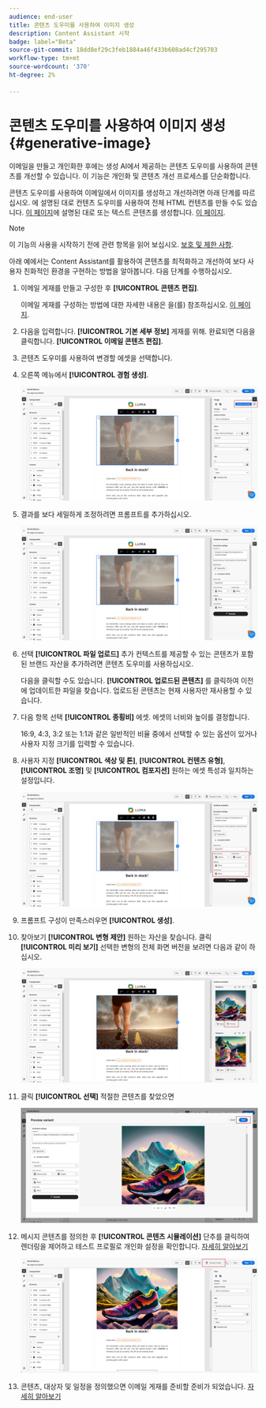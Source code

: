 ```yaml
---
audience: end-user
title: 콘텐츠 도우미를 사용하여 이미지 생성
description: Content Assistant 시작
badge: label="Beta"
source-git-commit: 18dd8ef29c3feb1884a46f433b608ad4cf295703
workflow-type: tm+mt
source-wordcount: '370'
ht-degree: 2%

---
```



# 콘텐츠 도우미를 사용하여 이미지 생성 {#generative-image}

이메일을 만들고 개인화한 후에는 생성 AI에서 제공하는 콘텐츠 도우미를 사용하여 콘텐츠를 개선할 수 있습니다. 이 기능은 개인화 및 콘텐츠 개선 프로세스를 단순화합니다.

콘텐츠 도우미를 사용하여 이메일에서 이미지를 생성하고 개선하려면 아래 단계를 따르십시오. 에 설명된 대로 컨텐츠 도우미를 사용하여 전체 HTML 컨텐츠를 만들 수도 있습니다. [이 페이지](generative-email.md)에 설명된 대로 또는 텍스트 콘텐츠를 생성합니다. [이 페이지](generative-content.md).

>[!NOTE]
>
>이 기능의 사용을 시작하기 전에 관련 항목을 읽어 보십시오. [보호 및 제한 사항](generative-gs.md#guardrails-and-limitations).

아래 예에서는 Content Assistant를 활용하여 콘텐츠를 최적화하고 개선하여 보다 사용자 친화적인 환경을 구현하는 방법을 알아봅니다. 다음 단계를 수행하십시오.

1. 이메일 게재를 만들고 구성한 후 **[!UICONTROL 콘텐츠 편집]**.

   이메일 게재를 구성하는 방법에 대한 자세한 내용은 을(를) 참조하십시오. [이 페이지](../content/create-email-content.md).

1. 다음을 입력합니다. **[!UICONTROL 기본 세부 정보]** 게재를 위해. 완료되면 다음을 클릭합니다. **[!UICONTROL 이메일 콘텐츠 편집]**.

1. 콘텐츠 도우미를 사용하여 변경할 에셋을 선택합니다.

1. 오른쪽 메뉴에서 **[!UICONTROL 경험 생성]**.

   ![](assets/image-genai-1.png)

1. 결과를 보다 세밀하게 조정하려면 프롬프트를 추가하십시오.

   ![](assets/image-genai-2.png)

1. 선택 **[!UICONTROL 파일 업로드]** 추가 컨텍스트를 제공할 수 있는 콘텐츠가 포함된 브랜드 자산을 추가하려면 콘텐츠 도우미를 사용하십시오.

   다음을 클릭할 수도 있습니다. **[!UICONTROL 업로드된 콘텐츠]** 를 클릭하여 이전에 업데이트한 파일을 찾습니다. 업로드된 콘텐츠는 현재 사용자만 재사용할 수 있습니다.

1. 다음 항목 선택 **[!UICONTROL 종횡비]** 에셋. 에셋의 너비와 높이를 결정합니다.

   16:9, 4:3, 3:2 또는 1:1과 같은 일반적인 비율 중에서 선택할 수 있는 옵션이 있거나 사용자 지정 크기를 입력할 수 있습니다.

1. 사용자 지정 **[!UICONTROL 색상 및 톤]**, **[!UICONTROL 컨텐츠 유형]**, **[!UICONTROL 조명]** 및 **[!UICONTROL 컴포지션]** 원하는 에셋 특성과 일치하는 설정입니다.

   ![](assets/image-genai-3.png)

1. 프롬프트 구성이 만족스러우면 **[!UICONTROL 생성]**.

1. 찾아보기 **[!UICONTROL 변형 제안]** 원하는 자산을 찾습니다. 클릭 **[!UICONTROL 미리 보기]** 선택한 변형의 전체 화면 버전을 보려면 다음과 같이 하십시오.

   ![](assets/image-genai-5.png)

1. 클릭 **[!UICONTROL 선택]** 적절한 콘텐츠를 찾았으면

   ![](assets/image-genai-6.png)

1. 메시지 콘텐츠를 정의한 후 **[!UICONTROL 콘텐츠 시뮬레이션]** 단추를 클릭하여 렌더링을 제어하고 테스트 프로필로 개인화 설정을 확인합니다.  [자세히 알아보기](../preview-test/preview-content.md)

   ![](assets/image-genai-7.png)

1. 콘텐츠, 대상자 및 일정을 정의했으면 이메일 게재를 준비할 준비가 되었습니다. [자세히 알아보기](../monitor/prepare-send.md)